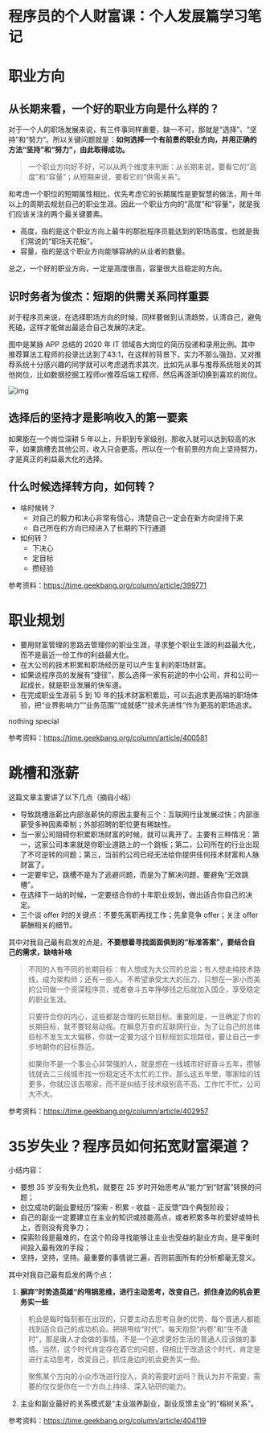 # 程序员的个人财富课：个人发展篇学习笔记



# 职业方向
## 从长期来看，一个好的职业方向是什么样的？

对于一个人的职场发展来说，有三件事同样重要，缺一不可，那就是“选择”、“坚持”和“努力”。所以关键问题就是：**如何选择一个有前景的职业方向，并用正确的方法“坚持”和“努力”，由此取得成功。**

> 一个职业方向好不好，可以从两个维度来判断：从长期来说，要看它的“高度”和“容量”；从短期来说，要看它的“供需关系”。

和考虑一个职位的短期属性相比，优先考虑它的长期属性是更智慧的做法，用十年以上的周期去规划自己的职业生涯。因此一个职业方向的“高度”和“容量”，就是我们应该关注的两个最关键要素。

* 高度，指的是这个职业方向上最牛的那批程序员能达到的职场高度，也就是我们常说的“职场天花板”。
* 容量，指的是这个职业方向能够容纳的从业者的数量。

总之，一个好的职业方向，一定是高度很高，容量很大且稳定的方向。

## 识时务者为俊杰：短期的供需关系同样重要

对于程序员来说，在选择职场方向的时候，同样要做到认清趋势，认清自己，避免死磕，这样才能做出最适合自己发展的决定。

图中是某脉 APP 总结的 2020 年 IT 领域各大岗位的简历投递和录用比例。其中推荐算法工程师的投录比达到了43:1，在这样的背景下，实力不那么强劲，又对推荐系统十分感兴趣的同学就可以考虑退而求其次，比如先从事与推荐系统相关的其他岗位，比如数据挖掘工程师or推荐后端工程师，然后再逐渐切换到喜欢的岗位。

![img](https://static001.geekbang.org/resource/image/e1/ef/e18a0ef1c5e030ca5eae6c3d35da06ef.jpg?wh=1920x1234)



## 选择后的坚持才是影响收入的第一要素

如果能在一个岗位深耕 5 年以上，升职到专家级别，那收入就可以达到较高的水平，如果跳槽去其他公司，收入只会更高。所以在一个有前景的方向上坚持努力，才是真正的利益最大化的选择。

## 什么时候选择转方向，如何转？

* 啥时候转？
  * 对自己的毅力和决心非常有信心，清楚自己一定会在新方向坚持下来
  * 自己所在的方向已经进入了长期的下行通道
* 如何转？
  * 下决心
  * 定目标
  * 攒经验



参考资料：https://time.geekbang.org/column/article/399771



# 职业规划
* 要用财富管理的思路去管理你的职业生涯，寻求整个职业生涯的利益最大化，而不是最近一份工作的利益最大化。
* 在大公司的技术积累和职场经历是可以产生复利的职场财富。
* 如果说程序员的发展有“捷径”，那么选择一家有前途的中小公司，并和公司一起成长，就是职业发展的快车道。
* 在完成职业生涯前 5 到 10 年的技术财富积累后，可以去追求更高端的职场体验，把“业界影响力”“业务范围”“成就感”“技术先进性”作为更高的职场追求。

nothing special

参考资料：https://time.geekbang.org/column/article/400581

# 跳槽和涨薪
这篇文章主要讲了以下几点（摘自小结）

* 导致跳槽涨薪比内部涨薪快的原因主要有三个：互联网行业发展过快；内部涨薪受多种因素牵制；外部招聘的职位更有稀缺性。
* 当一家公司阻碍你积累职场财富的时候，就可以离开了。主要有三种情况：第一，这家公司本来就是你职业道路上的一个跳板；第二，公司所在的行业出现了不可逆转的问题；第三，当前的公司已经无法给你提供任何技术财富和人脉财富了。
* 一定要牢记，跳槽不是为了逃避问题，而是为了解决问题，要避免“无效跳槽”。
* 在选择下一站的时候，一定要结合你的十年职业规划，做出适合你自己的决定。
* 三个谈 offer 时的关键点：不要先离职再找工作；先拿竞争 offer；关注 offer 薪酬相关的细节。

其中对我自己最有启发的点是，**不要想着寻找面面俱到的“标准答案”，要结合自己的需求，缺啥补啥**

> 不同的人有不同的长期目标：有人想成为大公司的总监；有人想走纯技术路线，成为架构师；还有一些人，不希望承受太大的压力，只想在一家小而美的公司做一个资深程序员，或者奋斗五年挣够钱之后就加入国企，享受稳定的职业生涯。
>
> 只要符合你的内心，这些都是合理的长期目标。重要的是，一旦确定了你的长期目标，就不要轻易动摇。在瞬息万变的互联网行业，为了让自己的总体目标不发生太大偏移，你就一定要为这个目标规划实现路径，要让自己一步步地朝你的目标靠近。
>
> 如果你不是一个事业心非常强的人，就是想在一线城市好好奋斗五年，攒够钱就去二三线城市找一份稳定还不太忙的工作。那么这五年里，哪家给的钱更多，你就应该去哪家，而不是纠结于技术级别高不高，工作忙不忙，公司大不大。

参考资料：https://time.geekbang.org/column/article/402957


# 35岁失业？程序员如何拓宽财富渠道？
小结内容：

* 要想 35 岁没有失业危机，就要在 25 岁时开始思考从“能力”到“财富”转换的问题；
* 创立成功的副业要经历“探索 - 积累 - 收益 - 正反馈”四个典型阶段；
* 自己的副业一定要建立在主业的知识或技能高点，或者积累多年的爱好或特长上，否则没有竞争力；
* 探索阶段是最难的，在这个阶段寻找能够让主业也受益的副业方向，是平衡时间投入最有效的手段；
* 坚持，坚持，坚持。最重要的事情说三遍，否则前面所有的分析都毫无意义。

其中对我自己最有启发的两个点：

1. **摒弃”时势造英雄“的甩锅思维，进行主动思考，改变自己，抓住身边的机会更务实一些**
  
  > 机会是每时每刻都在出现的，只要主动去思考自身的优势，每个普通人都能找到适合自己的成功机会。把锅甩给“时代”，每天抱怨“内卷”和“生不逢时”，那是庸人才会做的事情，不是一个追求更好生活的普通人应该做的事情。当然，这个时代肯定存在着它的问题，但相比于改造这个时代，肯定是进行主动思考，改变自己，抓住身边的机会更务实一些。
  >
  > 聚焦某个方向的小众市场进行投入，真的需要时运吗？我认为并不需要，需要的仅仅是你在一个方向上持续、深入钻研的能力。
  
2. 主业和副业最好的关系模式是“主业滋养副业，副业反馈主业”的“榕树关系”。

参考资料：https://time.geekbang.org/column/article/404119

